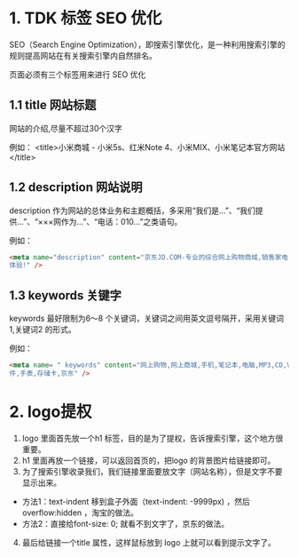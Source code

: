 # 1. TDK 标签 SEO 优化

SEO（Search Engine Optimization），即搜索引擎优化，是一种利用搜索引擎的规则提高网站在有关搜索引擎内自然排名。

页面必须有三个标签用来进行 SEO 优化


## 1.1 title 网站标题

网站的介绍,尽量不超过30个汉字

例如：
 \<title>小米商城 - 小米5s、红米Note 4、小米MIX、小米笔记本官方网站\</title>
 

## 1.2 description 网站说明

description 作为网站的总体业务和主题概括，多采用“我们是…”、“我们提供…”、“×××网作为…”、“电话：010…”之类语句。

例如：

```html
<meta name="description" content="京东JD.COM-专业的综合网上购物商城,销售家电、数码通讯、电脑、家居百货、服装服饰、母婴、图书、食品等数万个品牌优质商品.便捷、诚信的服务，为您提供愉悦的网上购物
体验!" />
```

## 1.3 keywords 关键字

keywords 最好限制为6～8 个关键词，关键词之间用英文逗号隔开，采用关键词1,关键词2 的形式。

例如：
```html
<meta name= " keywords" content="网上购物,网上商城,手机,笔记本,电脑,MP3,CD,VCD,DV,相机,数码,配
件,手表,存储卡,京东" />
```

# 2. logo提权

1. logo 里面首先放一个h1 标签，目的是为了提权，告诉搜索引擎，这个地方很重要。
2. h1 里面再放一个链接，可以返回首页的，把logo 的背景图片给链接即可。
3. 为了搜索引擎收录我们，我们链接里面要放文字（网站名称），但是文字不要显示出来。
- 方法1：text-indent 移到盒子外面（text-indent: -9999px) ，然后overflow:hidden ，淘宝的做法。
- 方法2：直接给font-size: 0; 就看不到文字了，京东的做法。
4. 最后给链接一个title 属性，这样鼠标放到 logo 上就可以看到提示文字了。

